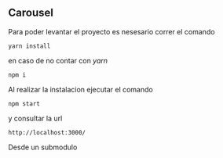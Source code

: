 ## Carousel

Para poder levantar el proyecto es nesesario correr el comando 

`yarn install` 

en caso de no contar con *yarn*

`npm i`

Al realizar la instalacion ejecutar el comando 

`npm start`

y consultar la url 

`http://localhost:3000/`

Desde un submodulo
